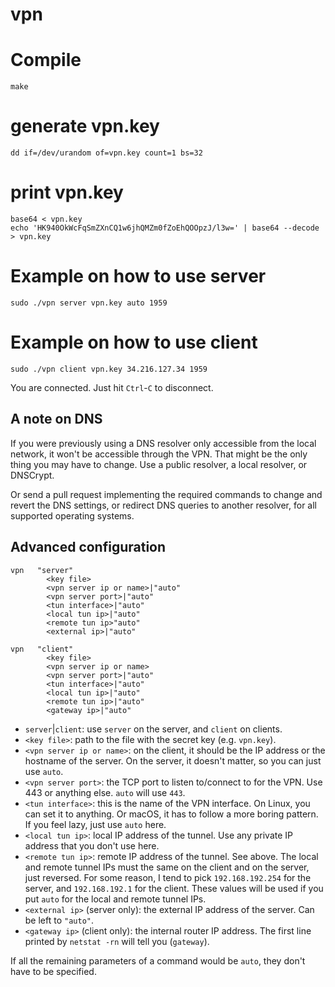 # vpn

# Compile
```
make
```

# generate vpn.key
```
dd if=/dev/urandom of=vpn.key count=1 bs=32
```

# print vpn.key
```
base64 < vpn.key
echo 'HK940OkWcFqSmZXnCQ1w6jhQMZm0fZoEhQOOpzJ/l3w=' | base64 --decode > vpn.key
```

# Example on how to use server
```
sudo ./vpn server vpn.key auto 1959
```

# Example on how to use client
```
sudo ./vpn client vpn.key 34.216.127.34 1959
```

You are connected. Just hit `Ctrl`-`C` to disconnect.


## A note on DNS

If you were previously using a DNS resolver only accessible from the local network, it won't be accessible through the VPN. That might be the only thing you may have to change. Use a public resolver, a local resolver, or DNSCrypt.

Or send a pull request implementing the required commands to change and revert the DNS settings, or redirect DNS queries to another resolver, for all supported operating systems.

## Advanced configuration

```text
vpn   "server"
        <key file>
        <vpn server ip or name>|"auto"
        <vpn server port>|"auto"
        <tun interface>|"auto"
        <local tun ip>|"auto"
        <remote tun ip>"auto"
        <external ip>|"auto"

vpn   "client"
        <key file>
        <vpn server ip or name>
        <vpn server port>|"auto"
        <tun interface>|"auto"
        <local tun ip>|"auto"
        <remote tun ip>|"auto"
        <gateway ip>|"auto"
```

* `server`|`client`: use `server` on the server, and `client` on clients.
* `<key file>`: path to the file with the secret key (e.g. `vpn.key`).
* `<vpn server ip or name>`: on the client, it should be the IP address or the hostname of the server. On the server, it doesn't matter, so you can just use `auto`.
* `<vpn server port>`: the TCP port to listen to/connect to for the VPN. Use 443 or anything else. `auto` will use `443`.
* `<tun interface>`: this is the name of the VPN interface. On Linux, you can set it to anything. Or macOS, it has to follow a more boring pattern. If you feel lazy, just use `auto` here.
* `<local tun ip>`: local IP address of the tunnel. Use any private IP address that you don't use here.
* `<remote tun ip>`: remote IP address of the tunnel. See above. The local and remote tunnel IPs must the same on the client and on the server, just reversed. For some reason, I tend to pick `192.168.192.254` for the server, and `192.168.192.1` for the client. These values will be used if you put `auto` for the local and remote tunnel IPs.
* `<external ip>` (server only): the external IP address of the server. Can be left to `"auto"`.
* `<gateway ip>` (client only): the internal router IP address. The first line printed by `netstat -rn` will tell you (`gateway`).

If all the remaining parameters of a command would be `auto`, they don't have to be specified.


